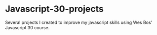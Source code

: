 # Javascript-30-projects

Several projects I created to improve my javascript skills using Wes Bos' Javascript 30 course. 
